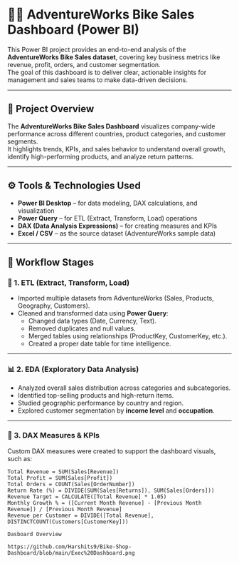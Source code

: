 # 🚴‍♂️ AdventureWorks Bike Sales Dashboard (Power BI)

This Power BI project provides an end-to-end analysis of the **AdventureWorks Bike Sales dataset**, covering key business metrics like revenue, profit, orders, and customer segmentation.  
The goal of this dashboard is to deliver clear, actionable insights for management and sales teams to make data-driven decisions.

---

## 🧩 Project Overview

The **AdventureWorks Bike Sales Dashboard** visualizes company-wide performance across different countries, product categories, and customer segments.  
It highlights trends, KPIs, and sales behavior to understand overall growth, identify high-performing products, and analyze return patterns.

---

## ⚙️ Tools & Technologies Used

- **Power BI Desktop** – for data modeling, DAX calculations, and visualization  
- **Power Query** – for ETL (Extract, Transform, Load) operations  
- **DAX (Data Analysis Expressions)** – for creating measures and KPIs  
- **Excel / CSV** – as the source dataset (AdventureWorks sample data)  

---

## 🔄 Workflow Stages

### 🧹 1. ETL (Extract, Transform, Load)
- Imported multiple datasets from AdventureWorks (Sales, Products, Geography, Customers).
- Cleaned and transformed data using **Power Query**:
  - Changed data types (Date, Currency, Text).
  - Removed duplicates and null values.
  - Merged tables using relationships (ProductKey, CustomerKey, etc.).
  - Created a proper date table for time intelligence.

---

### 📊 2. EDA (Exploratory Data Analysis)
- Analyzed overall sales distribution across categories and subcategories.
- Identified top-selling products and high-return items.
- Studied geographic performance by country and region.
- Explored customer segmentation by **income level** and **occupation**.

---

### 🧮 3. DAX Measures & KPIs
Custom DAX measures were created to support the dashboard visuals, such as:

```DAX
Total Revenue = SUM(Sales[Revenue])
Total Profit = SUM(Sales[Profit])
Total Orders = COUNT(Sales[OrderNumber])
Return Rate (%) = DIVIDE(SUM(Sales[Returns]), SUM(Sales[Orders]))
Revenue Target = CALCULATE([Total Revenue] * 1.05)
Monthly Growth % = ([Current Month Revenue] - [Previous Month Revenue]) / [Previous Month Revenue]
Revenue per Customer = DIVIDE([Total Revenue], DISTINCTCOUNT(Customers[CustomerKey]))

Dasboard Overview 

https://github.com/Harshits9/Bike-Shop-Dashboard/blob/main/Exec%20Dashboard.png

